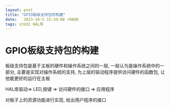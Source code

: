 ```yaml
---
layout: post
title: "GPIO板级支持包的构建" 
date:   2023-10-5 15:39:08 +0800
tags: stm32 HAL库
---
```


# GPIO板级支持包的构建

板级支持包是基于主板的硬件和操作系统之间的一层, 一般认为是操作系统中的一部分, 主要是实现对操作系统的支持, 为上层的驱动程序提供访问硬件的函数包, 让他能更好的运行在主板

HAL库驱动=> LED,按键 => 访问硬件的接口 => 应用程序

对板子上的资源功能进行实现, 给出用户程序的接口



































































